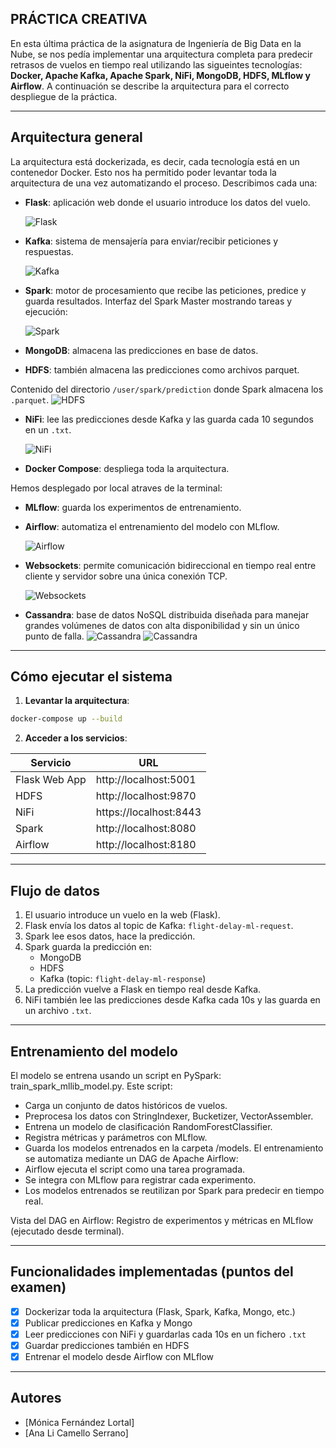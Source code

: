 ## PRÁCTICA CREATIVA

En esta última práctica de la asignatura de Ingeniería de Big Data en la Nube, se nos pedía implementar una arquitectura completa para predecir retrasos de vuelos en tiempo real utilizando las sigueintes tecnologías: 
 **Docker, Apache Kafka, Apache Spark, NiFi, MongoDB, HDFS, MLflow y Airflow**. A continuación se describe la arquitectura para el correcto despliegue de la práctica.

---

## Arquitectura general

La arquitectura está dockerizada, es decir, cada tecnología está en un contenedor Docker. Esto nos ha permitido poder levantar toda la arquitectura de una vez automatizando el proceso.
Describimos cada una:

- **Flask**: aplicación web donde el usuario introduce los datos del vuelo.
  
  ![Flask](img/predictions.png)
  
- **Kafka**: sistema de mensajería para enviar/recibir peticiones y respuestas.
  
   ![Kafka](img/kafka.png)
  
- **Spark**: motor de procesamiento que recibe las peticiones, predice y guarda resultados. Interfaz del Spark Master mostrando tareas y ejecución:
  
  ![Spark](img/spark.png)
  
- **MongoDB**: almacena las predicciones en base de datos.
  
- **HDFS**: también almacena las predicciones como archivos parquet.
  
Contenido del directorio `/user/spark/prediction` donde Spark almacena los `.parquet`.
  ![HDFS](img/hdfs.png)

- **NiFi**: lee las predicciones desde Kafka y las guarda cada 10 segundos en un `.txt`.
  
  ![NiFi](img/nifi.png)
  
- **Docker Compose**: despliega toda la arquitectura.

Hemos desplegado por local atraves de la terminal:

- **MLflow**: guarda los experimentos de entrenamiento.
  
- **Airflow**: automatiza el entrenamiento del modelo con MLflow.
  
  ![Airflow](img/airflow.png)


- **Websockets**: permite comunicación bidireccional en tiempo real entre cliente y servidor sobre una única conexión TCP.
  
  ![Websockets](img/websockets.png)

- **Cassandra**: base de datos NoSQL distribuida diseñada para manejar grandes volúmenes de datos con alta disponibilidad y sin un único punto de falla.
  ![Cassandra](img/cassandra1.png)
  ![Cassandra](img/cassandra.png)

---



## Cómo ejecutar el sistema

1. **Levantar la arquitectura**:

```bash
docker-compose up --build
```

2. **Acceder a los servicios**:

| Servicio     | URL                      |
|--------------|--------------------------|
| Flask Web App | http://localhost:5001    |
| HDFS         |  http://localhost:9870    |
| NiFi         | https://localhost:8443    |
| Spark        | http://localhost:8080     |
| Airflow      | http://localhost:8180     |

---

## Flujo de datos

1. El usuario introduce un vuelo en la web (Flask).
2. Flask envía los datos al topic de Kafka: `flight-delay-ml-request`.
3. Spark lee esos datos, hace la predicción.
4. Spark guarda la predicción en:
   - MongoDB
   - HDFS
   - Kafka (topic: `flight-delay-ml-response`)
5. La predicción vuelve a Flask en tiempo real desde Kafka.
6. NiFi también lee las predicciones desde Kafka cada 10s y las guarda en un archivo `.txt`.

---

## Entrenamiento del modelo

El modelo se entrena usando un script en PySpark: train_spark_mllib_model.py. Este script:
- Carga un conjunto de datos históricos de vuelos.
- Preprocesa los datos con StringIndexer, Bucketizer, VectorAssembler.
- Entrena un modelo de clasificación RandomForestClassifier.
- Registra métricas y parámetros con MLflow.
- Guarda los modelos entrenados en la carpeta /models.
El entrenamiento se automatiza mediante un DAG de Apache Airflow:
- Airflow ejecuta el script como una tarea programada.
- Se integra con MLflow para registrar cada experimento.
- Los modelos entrenados se reutilizan por Spark para predecir en tiempo real.

Vista del DAG en Airflow:
Registro de experimentos y métricas en MLflow (ejecutado desde terminal).

---

## Funcionalidades implementadas (puntos del examen)

- [x] Dockerizar toda la arquitectura (Flask, Spark, Kafka, Mongo, etc.)
- [x] Publicar predicciones en Kafka y Mongo
- [x] Leer predicciones con NiFi y guardarlas cada 10s en un fichero `.txt`
- [x] Guardar predicciones también en HDFS
- [x] Entrenar el modelo desde Airflow con MLflow

---

## Autores

- [Mónica Fernández Lortal]  
- [Ana Li Camello Serrano]
